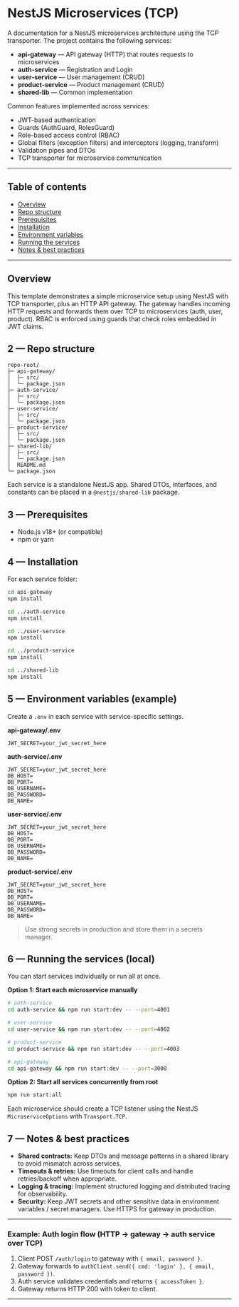 # NestJS Microservices (TCP)

A documentation for a NestJS microservices architecture using the TCP transporter. The project contains the following services:

- **api-gateway** — API gateway (HTTP) that routes requests to microservices
- **auth-service** — Registration and Login
- **user-service** — User management (CRUD)
- **product-service** — Product management (CRUD)
- **shared-lib** — Common implementation

Common features implemented across services:

- JWT-based authentication
- Guards (AuthGuard, RolesGuard)
- Role-based access control (RBAC)
- Global filters (exception filters) and interceptors (logging, transform)
- Validation pipes and DTOs
- TCP transporter for microservice communication

---

## Table of contents

- [Overview](#-Overview)
- [Repo structure](#-repo-structure)
- [Prerequisites](#-prerequisites)
- [Installation](#-installation)
- [Environment variables](#-environment-variables)
- [Running the services](#-running-the-services)
- [Notes & best practices](#-notes-and-best-practices)

---

## Overview

This template demonstrates a simple microservice setup using NestJS with TCP transporter, plus an HTTP API gateway. The gateway handles incoming HTTP requests and forwards them over TCP to microservices (auth, user, product). RBAC is enforced using guards that check roles embedded in JWT claims.

## 2 — Repo structure

```
repo-root/
├─ api-gateway/
│  ├─ src/
│  └─ package.json
├─ auth-service/
│  ├─ src/
│  └─ package.json
├─ user-service/
│  ├─ src/
│  └─ package.json
├─ product-service/
│  ├─ src/
│  └─ package.json
├─ shared-lib/
│  ├─ src/
│  └─ package.json
│  README.md
└─ package.json
```

Each service is a standalone NestJS app. Shared DTOs, interfaces, and constants can be placed in a `@nestjs/shared-lib` package.

## 3 — Prerequisites

- Node.js v18+ (or compatible)
- npm or yarn

## 4 — Installation

For each service folder:

```bash
cd api-gateway
npm install

cd ../auth-service
npm install

cd ../user-service
npm install

cd ../product-service
npm install

cd ../shared-lib
npm install
```

## 5 — Environment variables (example)

Create a `.env` in each service with service-specific settings.

**api-gateway/.env**

```
JWT_SECRET=your_jwt_secret_here
```

**auth-service/.env**

```
JWT_SECRET=your_jwt_secret_here
DB_HOST=
DB_PORT=
DB_USERNAME=
DB_PASSWORD=
DB_NAME=
```

**user-service/.env**

```
JWT_SECRET=your_jwt_secret_here
DB_HOST=
DB_PORT=
DB_USERNAME=
DB_PASSWORD=
DB_NAME=
```

**product-service/.env**

```
JWT_SECRET=your_jwt_secret_here
DB_HOST=
DB_PORT=
DB_USERNAME=
DB_PASSWORD=
DB_NAME=
```

> Use strong secrets in production and store them in a secrets manager.

## 6 — Running the services (local)

You can start services individually or run all at once.

**Option 1: Start each microservice manually**

```bash
# auth-service
cd auth-service && npm run start:dev -- --port=4001

# user-service
cd user-service && npm run start:dev -- --port=4002

# product-service
cd product-service && npm run start:dev -- --port=4003

# api-gateway
cd api-gateway && npm run start:dev -- --port=3000
```

**Option 2: Start all services concurrently from root**

```bash
npm run start:all
```

Each microservice should create a TCP listener using the NestJS `MicroserviceOptions` with `Transport.TCP`.

## 7 — Notes & best practices

- **Shared contracts:** Keep DTOs and message patterns in a shared library to avoid mismatch across services.
- **Timeouts & retries:** Use timeouts for client calls and handle retries/backoff when appropriate.
- **Logging & tracing:** Implement structured logging and distributed tracing for observability.
- **Security:** Keep JWT secrets and other sensitive data in environment variables / secret managers. Use HTTPS for gateway in production.

---

### Example: Auth login flow (HTTP -> gateway -> auth service over TCP)

1. Client POST `/auth/login` to gateway with `{ email, password }`.
2. Gateway forwards to `authClient.send({ cmd: 'login' }, { email, password })`.
3. Auth service validates credentials and returns `{ accessToken }`.
4. Gateway returns HTTP 200 with token to client.

---
